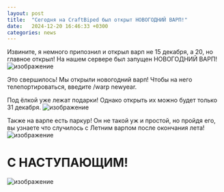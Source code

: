 ```yaml
---
layout: post
title:  "Сегодня на CraftBiped был открыт НОВОГОДНИЙ ВАРП!"
date:   2024-12-20 16:46:33 +0300
categories: news
---
```

Извините, я немного припознил и открыл варп не 15 декабря, а 20, но главное открыл! 
На нашем сервере был запущен НОВОГОДНИЙ ВАРП!
![изображение](https://github.com/user-attachments/assets/4342a863-fe92-4899-942f-9bc2767c8f24)

Это свершилось! Мы открыли новогодний варп! Чтобы на него телепортироваться, введите /warp newyear.

Под ёлкой уже лежат подарки! Однако открыть их можно будет только 31 декабря.
![изображение](https://github.com/user-attachments/assets/f96cec4d-d839-4c6b-9b5a-4d9ca7626e77)

Также на варпе есть паркур! Он не такой уж и простой, но пройдя его, вы узнаете что случилось с Летним варпом после окончания лета!
![изображение](https://github.com/user-attachments/assets/eb2e2ac8-57f8-4396-b580-d88ed61ae33d)


# С НАСТУПАЮЩИМ!
![изображение](https://github.com/user-attachments/assets/351a15a3-cec9-4b7b-8781-3f64fc503b20)

